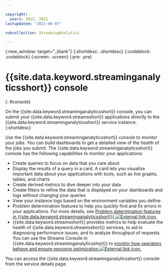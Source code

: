 ```yaml
---

copyright:
  years: 2015, 2021
lastupdated: "2021-06-07"

subcollection: StreamingAnalytics

---
```


<!-- Attribute definitions -->
{:new_window: target="_blank"}
{:shortdesc: .shortdesc}
{:codeblock: .codeblock}
{:screen: .screen}
{:pre: .pre}

# {{site.data.keyword.streaminganalyticsshort}} console
{: #console}

On the {{site.data.keyword.streaminganalyticsshort}} console, you can submit your {{site.data.keyword.streamsshort}} applications directly to the {{site.data.keyword.streaminganalyticsshort}} service instance.
{:shortdesc}

Use the {{site.data.keyword.streaminganalyticsshort}} console to monitor your jobs. You can build dashboards to get a detailed view of the health of the jobs you submit. The {{site.data.keyword.streaminganalyticsshort}} console has the following capabilities to monitor your applications:

* Create queries to focus on data that you care about
* Display the results of a query in a card. A card lets you visualize important data about your applications with tools, such as live graphs, tables, and charts
* Create derived metrics to dive deeper into your data
* Create filters to refine the data that is displayed on your dashboards and logs without changing your queries
* View your instance logs based on the environment variables you define
* Problem determination features to help you quickly find and fix errors in your applications. For more details, see [Problem determination features in {{site.data.keyword.streaminganalyticsshort}}) ![External link icon](../../icons/launch-glyph.svg "External link icon").](https://wp.me/p4IICn-4cx)
* {{site.data.keyword.streamsshort}} provides metrics to help evaluate the health of {{site.data.keyword.streamsshort}} services, to aid in diagnosing performance issues, and to analyze throughput of requests. You can use the Streams Console in {{site.data.keyword.streaminganalyticsshort}} to [monitor how operators behave and ensure resource optimization ![External link icon](../../icons/launch-glyph.svg "External link icon").](https://wp.me/p4IICn-4bH)


You can access the {{site.data.keyword.streaminganalyticsshort}} console from the service details page.

<!--The {{site.data.keyword.streaminganalyticsshort}} console is translated into the following languages: Brazilian Portuguese, French, German, Italian, Japanese, Korean, Simplified Chinese, Spanish, Traditional Chinese. Change the language setting in your browser to view the console in your preferred language. -->
